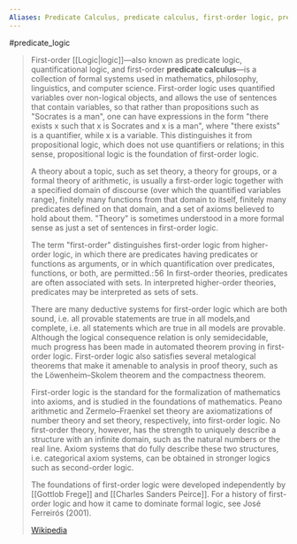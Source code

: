 ```yaml
---
Aliases: Predicate Calculus, predicate calculus, first-order logic, predicate logic
---
```

#predicate_logic

> First-order [[Logic|logic]]—also known as predicate logic, quantificational logic, and first-order **predicate calculus**—is a collection of formal systems used in mathematics, philosophy, linguistics, and computer science. First-order logic uses quantified variables over non-logical objects, and allows the use of sentences that contain variables, so that rather than propositions such as "Socrates is a man", one can have expressions in the form "there exists x such that x is Socrates and x is a man", where "there exists" is a quantifier, while x is a variable. This distinguishes it from propositional logic, which does not use quantifiers or relations; in this sense, propositional logic is the foundation of first-order logic.
>
> A theory about a topic, such as set theory, a theory for groups, or a formal theory of arithmetic, is usually a first-order logic together with a specified domain of discourse (over which the quantified variables range), finitely many functions from that domain to itself, finitely many predicates defined on that domain, and a set of axioms believed to hold about them. "Theory" is sometimes understood in a more formal sense as just a set of sentences in first-order logic.
>
> The term "first-order" distinguishes first-order logic from higher-order logic, in which there are predicates having predicates or functions as arguments, or in which quantification over predicates, functions, or both, are permitted.: 56  In first-order theories, predicates are often associated with sets. In interpreted higher-order theories, predicates may be interpreted as sets of sets.
>
> There are many deductive systems for first-order logic which are both sound, i.e. all provable statements are true in all models,and complete, i.e. all statements which are true in all models are provable. Although the logical consequence relation is only semidecidable, much progress has been made in automated theorem proving in first-order logic. First-order logic also satisfies several metalogical theorems that make it amenable to analysis in proof theory, such as the Löwenheim–Skolem theorem and the compactness theorem.
>
> First-order logic is the standard for the formalization of mathematics into axioms, and is studied in the foundations of mathematics. Peano arithmetic and Zermelo–Fraenkel set theory are axiomatizations of number theory and set theory, respectively, into first-order logic. No first-order theory, however, has the strength to uniquely describe a structure with an infinite domain, such as the natural numbers or the real line. Axiom systems that do fully describe these two structures, i.e. categorical axiom systems, can be obtained in stronger logics such as second-order logic.
>
> The foundations of first-order logic were developed independently by [[Gottlob Frege]] and [[Charles Sanders Peirce]]. For a history of first-order logic and how it came to dominate formal logic, see José Ferreirós (2001).
>
> [Wikipedia](https://en.wikipedia.org/wiki/First-order%20logic)


